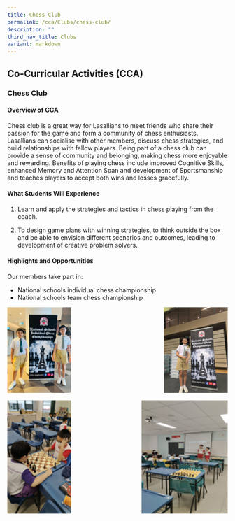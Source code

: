 ```yaml
---
title: Chess Club
permalink: /cca/Clubs/chess-club/
description: ""
third_nav_title: Clubs
variant: markdown
---
```

## Co-Curricular&nbsp;Activities&nbsp;(CCA)

### Chess Club
#### Overview of CCA
Chess club is a great way for Lasallians to meet friends who share their passion for the game and form a community of chess enthusiasts. Lasallians can socialise with other members, discuss chess strategies, and build relationships with fellow players. Being part of a chess club can provide a sense of community and belonging, making chess more enjoyable and rewarding. Benefits of playing chess include improved Cognitive Skills, enhanced Memory and Attention Span and development of Sportsmanship and teaches players to accept both wins and losses gracefully.  

#### What Students Will Experience 
1. Learn and apply the strategies and tactics in chess playing from the coach.

2. To design game plans with winning strategies, to think outside the box and be able to envision different scenarios and outcomes, leading to development of creative problem solvers. 

#### Highlights and Opportunities 
Our members take part in:

- National schools individual chess championship
- National schools team chess championship

<img src="/images/2025/Cca/c1.png" style="width:29%" align="left">
<img src="/images/2025/Cca/c2.png" style="width:29%" align="right">
<br clear="left"><br>
<img src="/images/2025/Cca/c3.png" style="width:29%" align="left">
<img src="/images/2025/Cca/c4.png" style="width:39%" align="right">
<br clear="left">